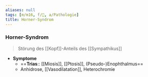 ```yaml
---
aliases: null
tags: [m/m16, f/🧠, a/Pathologie]
title: Horner-Syndrom
---
```

### Horner-Syndrom
> Störung des [[Kopf]]-Anteils des [[Sympathikus]]
- **Symptome**
	- ==**Trias**:: [[Miosis]], [[Ptosis]], (Pseudo-)Enophthalmus==
	- Anhidrose, [[Vasodilatation]], Heterochromie